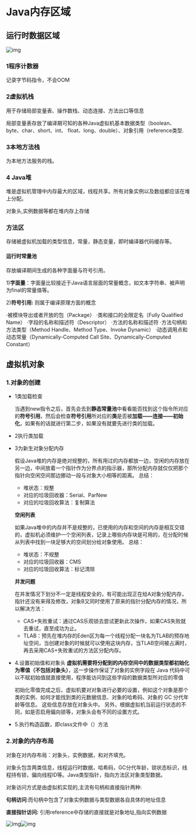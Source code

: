 # Java内存区域

## 运行时数据区域

![img](https://pic2.zhimg.com/80/v2-a1cf6bf507d167385752aa635d9134e5_720w.webp)



###  1程序计数器

记录字节码指令，不会OOM

### 2虚拟机栈

用于存储局部变量表、操作数栈、动态连接、方法出口等信息

局部变量表存放了编译期可知的各种Java虚拟机基本数据类型（boolean、byte、char、short、int、
float、long、double）、对象引用（reference类型.

### 3本地方法栈

为本地方法服务的栈。

### 4 Java堆

堆是虚拟机管理中内存最大的区域，线程共享。所有对象实例以及数组都应该在堆上分配。 

对象头,实例数据等都在堆内存上存储

### 方法区

存储被虚拟机加载的类型信息，常量，静态变量，即时编译器代码缓存等。

#### 运行时常量池

存放编译期间生成的各种字面量与符号引用。

1)**字面量**：字面量比较接近于Java语言层面的常量概念，如文本字符串、被声明为final的常量值等。

2)**符号引用:** 则属于编译原理方面的概念

·被模块导出或者开放的包（Package）
·类和接口的全限定名（Fully Qualified Name）
·字段的名称和描述符（Descriptor）
·方法的名称和描述符
·方法句柄和方法类型（Method Handle、Method Type、Invoke Dynamic）
·动态调用点和动态常量（Dynamically-Computed Call Site、Dynamically-Computed Constant）

## 虚拟机对象

### 1.对象的创建

* 1类加载检查

  当遇到new指令之后，首先会去到**静态常量池**中看看能否找到这个指令所对应的**符号引用**，然后会检查**符号引用**所对应的**类**是否被**加载——连接——初始化**，如果有的话就进行第二步，如果没有就要先进行类的加载。

*  2执行类加载

* 3为新生对象分配内存

  假设Java堆的内存是绝对规整的，所有用过的内存都放一边，空闲的内存放在另一边，中间放着一个指针作为分界点的指示器，那所分配内存就仅仅把那个指针向空闲空间那边挪动一段与对象大小相等的距离。
   总结：

  - 堆状态：规整
  - 对应的垃圾回收器：Serial、ParNew
  - 对应的垃圾回收算法：复制算法

  **空闲列表**

  如果Java堆中的内存并不是规整的，已使用的内存和空间的内存是相互交错的，虚拟机必须维护一个空闲列表，记录上哪些内存块是可用的，在分配时候从列表中找到一块足够大的空间划分给对象使用。
   总结：

  - 堆状态：不规整
  - 对应的垃圾回收器：CMS
  - 对应的垃圾回收算法：标记清除

  **并发问题**

  在并发情况下划分不一定是线程安全的，有可能出现正在给A对象分配内存，指针还没有来得及修改，对象B又同时使用了原来的指针分配内存的情况，所以解决方法：

  - CAS+失败重试：通过CAS乐观锁去尝试更新此次操作，如果CAS失败就去重试，直至成功为止。
  - TLAB：预先在堆内存的Eden区为每一个线程分配一块名为TLAB的预存地址空间，当创建对象的时候就可以使用这块内存，当TLAB空间被占满时，再去采用CAS+失败重试的方法区分配内存。

* 4.设置初始值和对象头
  **虚拟机需要将分配到的内存空间中的数据类型都初始化为零值（不包括对象头）**，这一步操作保证了对象的实例字段在 Java 代码中可以不赋初始值就直接使用，程序能访问到这些字段的数据类型所对应的零值

  初始化零值完成之后，虚拟机要对对象进行必要的设置，例如这个对象是那个类的实例、如何才能找到类的元数据信息、对象的哈希码、对象的 GC 分代年龄等信息。 这些信息存放在对象头中。 另外，根据虚拟机当前运行状态的不同，如是否启用偏向锁等，对象头会有不同的设置方式。

* 5.执行构造函数，即class文件中<init>（）方法

### 2.对象的内存布局

对象在对内存布局：对象头，实例数据，和对齐填充。

对象头包含两类信息，线程运行时数据，哈希码，GC分代年龄，锁状态标识，线程持有锁，偏向线程ID等。Java类型指针，指向方法区对象类型数据。

对象访问方式是由虚拟机实现的,主流有句柄和直接指针两种:

**句柄访问**:而句柄中包含了对象实例数据与类型数据各自具体的地址信息

**直接指针访问:** 引用reference中存储的直接就是对象地址,指向实例数据

![img](https://img-blog.csdn.net/20180829135125817?watermark/2/text/aHR0cHM6Ly9ibG9nLmNzZG4ubmV0L3FxXzM4MDA1OTQz/font/5a6L5L2T/fontsize/400/fill/I0JBQkFCMA==/dissolve/70)![img](https://img-blog.csdn.net/20150710172441054?watermark/2/text/aHR0cDovL2Jsb2cuY3Nkbi5uZXQv/font/5a6L5L2T/fontsize/400/fill/I0JBQkFCMA==/dissolve/70/gravity/Center)

​                                          

​                                                                                                                                                                                                                                                                                                                                                                                                                                                                                                                                                                                                                                                                                                                                                                                                                                                                                          

